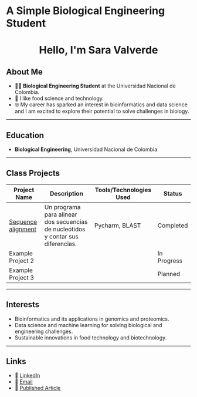 # A Simple Biological Engineering Student

<div align="center">
<h1 align="center">Hello, I'm Sara Valverde</h1>
</div>

## About Me

- 🔬🧬 **Biological Engineering Student** at the Universidad Nacional de Colombia.  
- 🍎 I like food science and technology.
- 🤓 My career has sparked an interest in bioinformatics and data science and I am excited to explore their potential to solve challenges in biology.

---

## Education

- **Biological Engineering**, Universidad Nacional de Colombia

---

## Class Projects

| **Project Name**        | **Description**                                  | **Tools/Technologies Used**        | **Status**   |
|------------------------ |--------------------------------------------------|------------------------------------|--------------|
| [Sequence alignment](https://github.com/amapolitav/sequence_alignment/blob/main/README.md)      | Un programa para alinear dos secuencias de nucleótidos y contar sus diferencias.| Pycharm, BLAST             | Completed    |
| Example Project 2       |                                                  |                                    | In Progress  |
| Example Project 3       |                                                  |                                    | Planned      |

---

## Interests

- Bioinformatics and its applications in genomics and proteomics.  
- Data science and machine learning for solving biological and engineering challenges.  
- Sustainable innovations in food technology and biotechnology.  

---

## Links

- 💼 [LinkedIn](https://www.linkedin.com/in/valverde-sara/)  
- 📧 [Email](mailto:valverdesara18@gmail.com)  
- 📂 [Published Article](https://www.tandfonline.com/doi/full/10.1080/10942912.2023.229346)  


